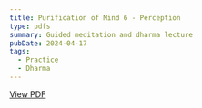 ```yaml
---
title: Purification of Mind 6 - Perception
type: pdfs
summary: Guided meditation and dharma lecture
pubDate: 2024-04-17
tags:
  - Practice
  - Dharma 
---
```


<a href="https://drive.google.com/file/d/1pZ1Y5ng_UIa7G2q4yok2ykCPQswmsg_7/view?usp=drive_link" target="_blank">View PDF</a>
